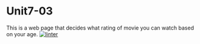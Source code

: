 # Unit7-03
This is a web page that decides what rating of movie you can watch based on your age.
[![linter](https://github.com/Abbey-gilliland/Unit7-03/workflows/linter/badge.svg)](https://github.com/marketplace/actions/super-linter) 
